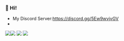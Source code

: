 ### 👋 Hi!
+ My Discord Server:https://discord.gg/5Ew9wvjvGV
+ 
<img src="https://github-readme-stats.vercel.app/api?username=nomu-3&show_icons=true&count_private=true&include_all_commits=true&theme=dracula"><img src="http://github-readme-streak-stats.herokuapp.com?user=nomu-3&theme=dracula&hide_border=true">
<img src="https://github-profile-trophy.vercel.app/?username=nomu-3&theme=dracula">
<img src="https://github-readme-stats.vercel.app/api/top-langs/?username=nomu-3&layout=compact&langs_count=10&theme=dracula">

